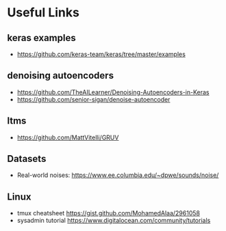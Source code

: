 # Useful Links

## keras examples
- https://github.com/keras-team/keras/tree/master/examples

## denoising autoencoders
- https://github.com/TheAILearner/Denoising-Autoencoders-in-Keras
- https://github.com/senior-sigan/denoise-autoencoder

## ltms 
- https://github.com/MattVitelli/GRUV

## Datasets
- Real-world noises: https://www.ee.columbia.edu/~dpwe/sounds/noise/

## Linux
- tmux cheatsheet https://gist.github.com/MohamedAlaa/2961058 
- sysadmin tutorial https://www.digitalocean.com/community/tutorials

